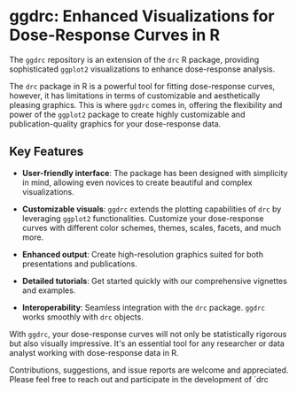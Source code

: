 # ggdrc: Enhanced Visualizations for Dose-Response Curves in R

The `ggdrc` repository is an extension of the `drc` R package, providing sophisticated `ggplot2` visualizations to enhance dose-response analysis.

The `drc` package in R is a powerful tool for fitting dose-response curves, however, it has limitations in terms of customizable and aesthetically pleasing graphics. This is where `ggdrc` comes in, offering the flexibility and power of the `ggplot2` package to create highly customizable and publication-quality graphics for your dose-response data.

## Key Features

- **User-friendly interface**: The package has been designed with simplicity in mind, allowing even novices to create beautiful and complex visualizations.
  
- **Customizable visuals**: `ggdrc` extends the plotting capabilities of `drc` by leveraging `ggplot2` functionalities. Customize your dose-response curves with different color schemes, themes, scales, facets, and much more.

- **Enhanced output**: Create high-resolution graphics suited for both presentations and publications.

- **Detailed tutorials**: Get started quickly with our comprehensive vignettes and examples.

- **Interoperability**: Seamless integration with the `drc` package. `ggdrc` works smoothly with `drc` objects.

With `ggdrc`, your dose-response curves will not only be statistically rigorous but also visually impressive. It's an essential tool for any researcher or data analyst working with dose-response data in R.

Contributions, suggestions, and issue reports are welcome and appreciated. Please feel free to reach out and participate in the development of `drc
